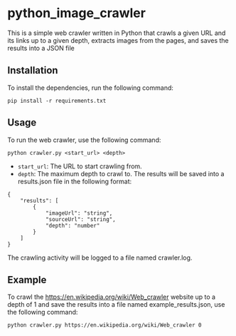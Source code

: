 # python_image_crawler
This is a simple web crawler written in Python that crawls a given URL and its links up to a given depth, extracts images from the pages, and saves the results into a JSON file

## Installation
To install the dependencies, run the following command:  
```
pip install -r requirements.txt
```

## Usage
To run the web crawler, use the following command:
```
python crawler.py <start_url> <depth>
```
- `start_url`: The URL to start crawling from.
- `depth`: The maximum depth to crawl to.
The results will be saved into a results.json file in the following format:
```
{
    "results": [
        {
            "imageUrl": "string",
            "sourceUrl": "string",
            "depth": "number"
        }
    ]
}
```

The crawling activity will be logged to a file named crawler.log.

## Example
To crawl the https://en.wikipedia.org/wiki/Web_crawler website up to a depth of 1 and save the results into a file named example_results.json, use the following command:

```
python crawler.py https://en.wikipedia.org/wiki/Web_crawler 0
```